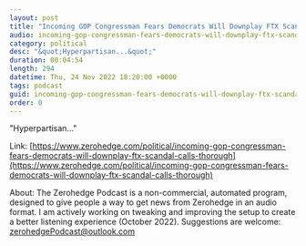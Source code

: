 ```yaml
---
layout: post
title: "Incoming GOP Congressman Fears Democrats Will Downplay FTX Scandal, Calls for 'Thorough' Investigation"
audio: incoming-gop-congressman-fears-democrats-will-downplay-ftx-scandal-calls-thorough-0
category: political
desc: "&quot;Hyperpartisan...&quot;"
duration: 00:04:54
length: 294
datetime: Thu, 24 Nov 2022 18:20:00 +0000
tags: podcast
guid: incoming-gop-congressman-fears-democrats-will-downplay-ftx-scandal-calls-thorough-0
order: 0
---
```

&quot;Hyperpartisan...&quot;

Link: [https://www.zerohedge.com/political/incoming-gop-congressman-fears-democrats-will-downplay-ftx-scandal-calls-thorough](https://www.zerohedge.com/political/incoming-gop-congressman-fears-democrats-will-downplay-ftx-scandal-calls-thorough)

About: The Zerohedge Podcast is a non-commercial, automated program, designed to give people a way to get news from Zerohedge in an audio format.  I am actively working on tweaking and improving the setup to create a better listening experience (October 2022).  Suggestions are welcome: [zerohedgePodcast@outlook.com](mailto:zerohedgePodcast@outlook.com)